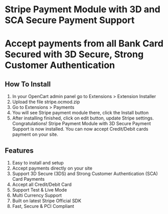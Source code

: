 # Stripe Payment Module with 3D and SCA Secure Payment Support

# Accept payments from all Bank Card Secured with 3D Secure, Strong Customer Authentication

## How To Install
1) In your OpenCart admin panel go to Extensions > Extension Installer
2) Upload the file stripe.ocmod.zip
3) Go to Extensions > Payments
4) You will see Stripe payment module there, click the Install button
5) After installing finished, click on edit button, update Stripe settings.
Congratulations! Stripe Payment Module with 3D Secure Payment Support is now installed. You can now accept Credit/Debit cards payment on your site.


## Features
1. Easy to install and setup
2. Accept payments directly on your site
3. Support 3D Secure (3DS) and Strong Customer Authentication (SCA) Card Payments
4. Accept all Credit/Debit Card
5. Support Test & Live Mode
6. Multi Currency Support
7. Built on latest Stripe Official SDK
8. Fast, Secure & PCI Compliant